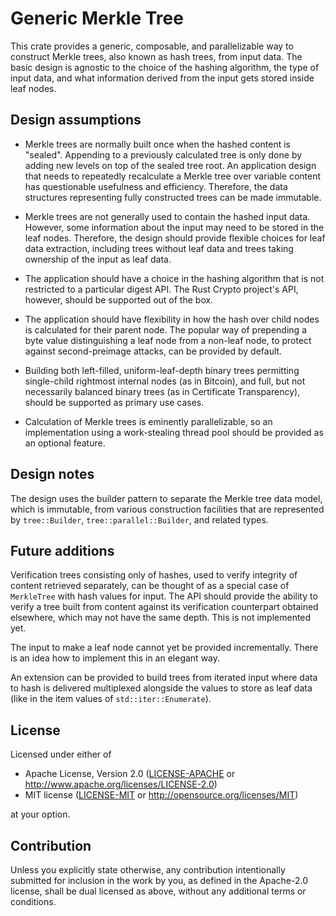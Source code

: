 # Generic Merkle Tree

This crate provides a generic, composable, and parallelizable way to
construct Merkle trees, also known as hash trees, from input data.
The basic design is agnostic to the choice of the hashing algorithm,
the type of input data, and what information derived from the input
gets stored inside leaf nodes.

## Design assumptions

* Merkle trees are normally built once when the hashed content is
  "sealed". Appending to a previously calculated tree is only done by adding
  new levels on top of the sealed tree root. An application design that needs
  to repeatedly recalculate a Merkle tree over variable content has
  questionable usefulness and efficiency. Therefore, the data structures
  representing fully constructed trees can be made immutable.

* Merkle trees are not generally used to contain the hashed input data.
  However, some information about the input may need to be stored in the
  leaf nodes. Therefore, the design should provide flexible choices for
  leaf data extraction, including trees without leaf data and
  trees taking ownership of the input as leaf data.

* The application should have a choice in the hashing algorithm that is
  not restricted to a particular digest API. The Rust Crypto project's API,
  however, should be supported out of the box.

* The application should have flexibility in how the hash over child nodes
  is calculated for their parent node. The popular way of prepending a byte
  value distinguishing a leaf node from a non-leaf node, to protect against
  second-preimage attacks, can be provided by default.

* Building both left-filled, uniform-leaf-depth binary trees permitting
  single-child rightmost internal nodes (as in Bitcoin), and full, but not
  necessarily balanced binary trees (as in Certificate Transparency),
  should be supported as primary use cases.

* Calculation of Merkle trees is eminently parallelizable, so an
  implementation using a work-stealing thread pool should be provided
  as an optional feature.

## Design notes

The design uses the builder pattern to separate the Merkle tree data model,
which is immutable, from various construction facilities that are represented
by `tree::Builder`, `tree::parallel::Builder`, and related types.

## Future additions

Verification trees consisting only of hashes, used to verify integrity of
content retrieved separately, can be thought of as a special case of
`MerkleTree` with hash values for input. The API should provide the ability
to verify a tree built from content against its verification counterpart
obtained elsewhere, which may not have the same depth. This is not implemented
yet.

The input to make a leaf node cannot yet be provided incrementally. There is
an idea how to implement this in an elegant way.

An extension can be provided to build trees from iterated input where
data to hash is delivered multiplexed alongside the values to store as
leaf data (like in the item values of `std::iter::Enumerate`).

## License

Licensed under either of

 * Apache License, Version 2.0
   ([LICENSE-APACHE](LICENSE-APACHE) or http://www.apache.org/licenses/LICENSE-2.0)
 * MIT license
   ([LICENSE-MIT](LICENSE-MIT) or http://opensource.org/licenses/MIT)

at your option.

## Contribution

Unless you explicitly state otherwise, any contribution intentionally submitted
for inclusion in the work by you, as defined in the Apache-2.0 license, shall be
dual licensed as above, without any additional terms or conditions.
